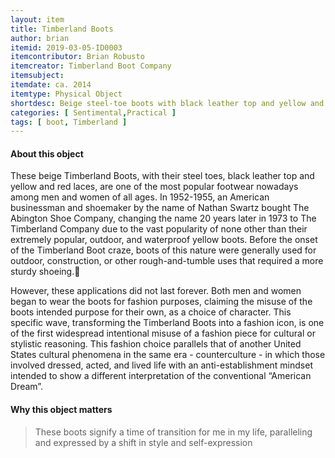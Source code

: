 ```yaml
---
layout: item
title: Timberland Boots
author: brian
itemid: 2019-03-05-ID0003
itemcontributor: Brian Robusto
itemcreator: Timberland Boot Company
itemsubject: 
itemdate: ca. 2014
itemtype: Physical Object
shortdesc: Beige steel-toe boots with black leather top and yellow and red laces. Signifying a time of trasition and self-expression
categories: [ Sentimental,Practical ]
tags: [ boot, Timberland ]
---
```


#### About this object

These beige Timberland Boots, with their steel toes, black leather top and yellow and red laces, are one of the most popular footwear nowadays among men and women of all ages. In 1952-1955, an American businessman and shoemaker by the name of Nathan Swartz bought The Abington Shoe Company, changing the name 20 years later in 1973 to The Timberland Company due to the vast popularity of none other than their extremely popular, outdoor, and waterproof yellow boots. Before the onset of the Timberland Boot craze, boots of this nature were generally used for outdoor, construction, or other rough-and-tumble uses that required a more sturdy shoeing.

However, these applications did not last forever. Both men and women began to wear the boots for fashion purposes, claiming the misuse of the boots intended purpose for their own, as a choice of character. This specific wave, transforming the Timberland Boots into a fashion icon, is one of the first widespread intentional misuse of a fashion piece for cultural or stylistic reasoning. This fashion choice parallels that of another United States cultural phenomena in the same era - counterculture - in which those involved dressed, acted, and lived life with an anti-establishment mindset intended to show a different interpretation of the conventional “American Dream”.

#### Why this object matters

<blockquote>
These boots signify a time of transition for me in my life, paralleling and expressed by a shift in style and self-expression
</blockquote.

